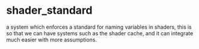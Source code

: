 # shader_standard
a system which enforces a standard for naming variables in shaders, this is so that we can have systems such as the shader cache, and it can integrate much easier with more assumptions.
